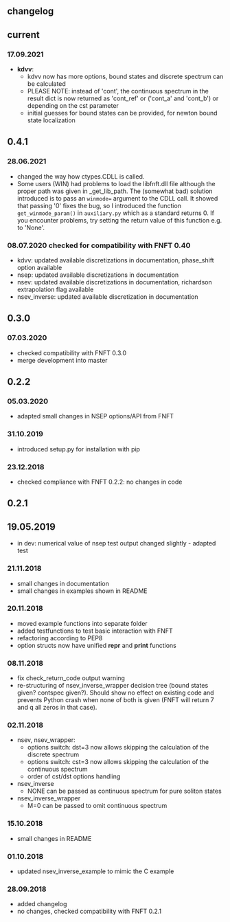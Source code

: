 ## changelog

## current

### 17.09.2021

- **kdvv**:
  - kdvv now has more options, bound states and discrete spectrum can be calculated
  - PLEASE NOTE: instead of 'cont', the continuous spectrum in the result dict is now
      returned as 'cont_ref' or ('cont_a' and 'cont_b') or depending on the cst parameter
  - initial guesses for bound states can be provided, for newton bound state localization
  
## 0.4.1

### 28.06.2021
- changed the way how ctypes.CDLL is called.
- Some users (WIN) had problems to load the libfnft.dll file although the proper path was given in _get_lib_path.
  The (somewhat bad) solution introduced is to pass an `winmode=` argument to the CDLL call. It showed that passing '0'
  fixes the bug, so I introduced the function `get_winmode_param()` in `auxiliary.py` which as a standard returns 0.
  If you encounter problems, try setting the return value of this function e.g. to 'None'.


### 08.07.2020 checked for compatibility with FNFT 0.40
- kdvv: updated available discretizations in documentation, phase_shift option available
- nsep: updated available discretizations in documentation
- nsev: updated available discretizations in documentation, richardson extrapolation flag available
- nsev_inverse: updated available discretization in documentation


## 0.3.0

### 07.03.2020
- checked compatibility with FNFT 0.3.0
- merge development into master

## 0.2.2

### 05.03.2020
- adapted small changes in NSEP options/API from FNFT

### 31.10.2019

- introduced setup.py for installation with pip


### 23.12.2018

- checked compliance with FNFT 0.2.2: no changes in code

## 0.2.1

## 19.05.2019
- in dev: numerical value of nsep test output changed slightly - adapted test

### 21.11.2018
- small changes in documentation
- small changes in examples shown in README
  
### 20.11.2018
- moved example functions into separate folder
- added testfunctions to test basic interaction with FNFT
- refactoring according to PEP8
- option structs now have unified __repr__ and __print__ functions

### 08.11.2018
- fix check_return_code output warning
- re-structuring of nsev_inverse_wrapper decision tree (bound states given? contspec given?).
    Should show no effect on existing code and prevents Python crash when none of both is given (FNFT will return 7 and q all zeros in that case).

### 02.11.2018
- nsev, nsev_wrapper:
    - options switch: dst=3 now allows skipping the calculation of the discrete spectrum
    - options switch: cst=3 now allows skipping the calculation of the continuous spectrum
    - order of cst/dst options handling
- nsev_inverse
    - NONE can be passed as continuous spectrum for pure soliton states
- nsev_inverse_wrapper
    - M=0 can be passed to omit continuous spectrum
    
### 15.10.2018
 - small changes in README

### 01.10.2018
- updated nsev_inverse_example to mimic the C example

### 28.09.2018 
- added changelog
- no changes, checked compatibility with FNFT 0.2.1